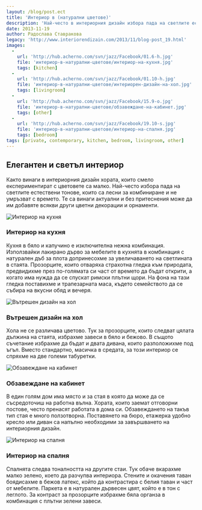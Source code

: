 ```yaml
---
layout: /blog/post.ect
title: 'Интериор в (натурални цветове)'
description: 'Най-често в интериорния дизайн избора пада на светлите естествени тонове, които са лесни за комбиниране и не умръзват с времето. Те са винаги актуални и без притеснения може да им добавяте всякви други цветни декорации и орнаменти.'
date: 2013-11-19
author: Радослава Ставракова
legacy: 'http://www.interiorendizain.com/2013/11/blog-post_19.html'
images:
  -
    url: 'http://hub.acherno.com/svn/jazz/Facebook/01.6-h.jpg'
    file: 'интериор-в-натурални-цветове/интериор-на-кухня.jpg'
    tags: [kitchen]
  -
    url: 'http://hub.acherno.com/svn/jazz/Facebook/01.10-h.jpg'
    file: 'интериор-в-натурални-цветове/интериорен-дизайн-на-хол.jpg'
    tags: [livingroom]
  -
    url: 'http://hub.acherno.com/svn/jazz/Facebook/15.9-o.jpg'
    file: 'интериор-в-натурални-цветове/обзавеждане-на-кабинет.jpg'
    tags: [other]
  -
    url: 'http://hub.acherno.com/svn/jazz/Facebook/19.10-s.jpg'
    file: 'интериор-в-натурални-цветове/интериор-на-спалня.jpg'
    tags: [bedroom]
tags: [private, contemporary, kitchen, bedroom, livingroom, other]
---
```

## **Елегантен** и светъл **интериор**
Както винаги в интериорния дизайн хората, които смело експериментират с цветовете са малко. Най-често избора пада на светлите естествени тонове, които са лесни за комбиниране и не умръзват с времето. Те са винаги актуални и без притеснения може да им добавяте всякви други цветни декорации и орнаменти.

![Интериор на кухня](интериор-в-натурални-цветове/интериор-на-кухня.jpg)
### Интериор на **кухня**

Кухня в бяло и капучино е изключителна нежна комбинация. Използвайки лакирано дърво за мебелите в кухнята в комбинация с натурален дъб за плота допринесохме за увеличаването на светлината в стаята. Прозорците, които отваряха страхотна гледка към природата, предвидихме през по-голямата си част от времето да бъдат открити, а когато има нужда да се спускат римски плътни щори. На фона на тази гледка поставихме и трапезарната маса, където семейството да се събира на вкусни обяд и вечеря.

![Вътрешен дизайн на хол](интериор-в-натурални-цветове/интериорен-дизайн-на-хол.jpg)
### Вътрешен дизайн на **хол**

Хола не се различава цветово. Тук за прозорците, които следват цялата дължина на стаята, избрахме завеси в бяло и бежово. В същото съчетание избрахме да бъдат и двата дивана, които разположихме под ъгъл. Вместо стандартно, масичка в средата, за този интериор се спряхме на две големи табуретки.

![Обзавеждане на кабинет](интериор-в-натурални-цветове/обзавеждане-на-кабинет.jpg)
### Обзавеждане на **кабинет**

В един голям дом има място и за стая в която да може да се съсредоточиш на работна вълна. Хората, които заемат отговорни постове, често пренасят работата в дома си. Обзавеждането на такъв тип стая е много ползотворна. Поставянето на бюро, етажерка удобно кресло или диван са напълно необходими за завършването на интериорния дизайн.

![Интериор на спалня](интериор-в-натурални-цветове/интериор-на-спалня.jpg)
### Интериор на **спалня**

Спалнята следва тоналността на другите стаи. Тук обаче вкарахме малко зелено, което да разчупва интериора. Стените и окачения таван боядисахме в бежов латекс, който да контрастира с белия таван и част от мебелите. Паркета е в натурален дървесен цвят, който е в тон с леглото. За контраст за прозорците избрахме бяла органза в комбинация с плътни зелени завеси.